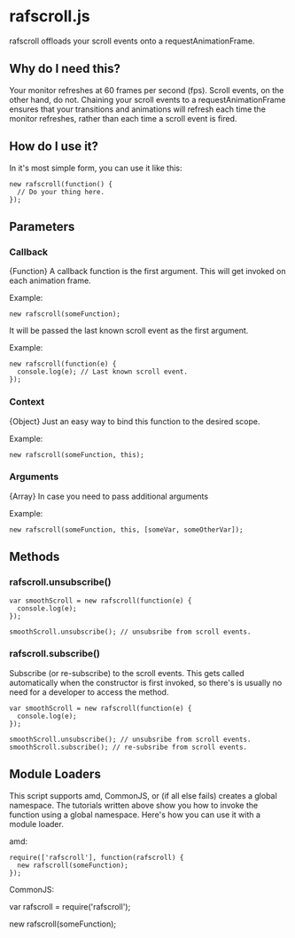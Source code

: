 # rafscroll.js
rafscroll offloads your scroll events onto a requestAnimationFrame.

## Why do I need this?
Your monitor refreshes at 60 frames per second (fps). Scroll
events, on the other hand, do not. Chaining your scroll events to a
requestAnimationFrame ensures that your transitions and animations will refresh
each time the monitor refreshes, rather than each time a scroll event is fired.

## How do I use it?
In it's most simple form, you can use it like this:

    new rafscroll(function() {
      // Do your thing here.
    });

## Parameters

### Callback
{Function} A callback function is the first argument. This will get invoked on
each animation frame.

Example:

    new rafscroll(someFunction);

It will be passed the last known scroll event as the first
argument.

Example:

    new rafscroll(function(e) {
      console.log(e); // Last known scroll event.
    });

### Context
{Object} Just an easy way to bind this function to the desired scope.

Example:

    new rafscroll(someFunction, this);

### Arguments
{Array} In case you need to pass additional arguments

Example:

    new rafscroll(someFunction, this, [someVar, someOtherVar]);

## Methods

### rafscroll.unsubscribe()
    var smoothScroll = new rafscroll(function(e) {
      console.log(e);
    });

    smoothScroll.unsubscribe(); // unsubsribe from scroll events.

### rafscroll.subscribe()
Subscribe (or re-subscribe) to the scroll events. This gets called automatically
when the constructor is first invoked, so there's is usually no need for a
developer to access the method.

    var smoothScroll = new rafscroll(function(e) {
      console.log(e);
    });

    smoothScroll.unsubscribe(); // unsubsribe from scroll events.
    smoothScroll.subscribe(); // re-subsribe from scroll events.

## Module Loaders
This script supports amd, CommonJS, or (if all else fails) creates a global
namespace. The tutorials written above show you how to invoke the function using
a global namespace. Here's how you can use it with a module loader.

amd:

    require(['rafscroll'], function(rafscroll) {
      new rafscroll(someFunction);
    });

CommonJS:

  var rafscroll = require('rafscroll');

  new rafscroll(someFunction);
